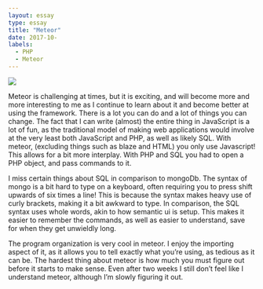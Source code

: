 ```yaml
---
layout: essay
type: essay
title: "Meteor"
date: 2017-10-
labels:
  - PHP
  - Meteor
---
```



<img class="ui image" src="https://atomate.net/hire-javascript-developers/united-kingdom/london/img/meteor.png">

Meteor is challenging at times, but it is exciting, and will become more and more interesting to me as I continue to learn about it and become better at using the framework. There is a lot you can do and a lot of things you can change. The fact that I can write (almost) the entire thing in JavaScript is a lot of fun, as the traditional model of making web applications would involve at the very least both JavaScript and PHP, as well as likely SQL. With meteor, (excluding things such as blaze and HTML) you only use Javascript! This allows for a bit more interplay. With PHP and SQL you had to open a PHP object, and pass commands to it. 

I miss certain things about SQL in comparison to mongoDb. The syntax of mongo is a bit hard to type on a keyboard, often requiring you to press shift upwards of six times a line! This is because the syntax makes heavy use of curly brackets, making it a bit awkward to type. In comparison, the SQL syntax uses whole words, akin to how semantic ui is setup. This makes it easier to remember the commands, as well as easier to understand, save for when they get unwieldly long. 

The program organization is very cool in meteor. I enjoy the importing aspect of it, as it allows you to tell exactly what you’re using, as tedious as it can be. The hardest thing about meteor is how much you must figure out before it starts to make sense. Even after two weeks I still don’t feel like I understand meteor, although I’m slowly figuring it out.
